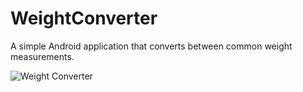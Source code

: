 WeightConverter
===============

A simple Android application that converts between common weight measurements.

![Weight Converter](http://i.imgur.com/Q5mlJu6.jpg "Weight Converter")

